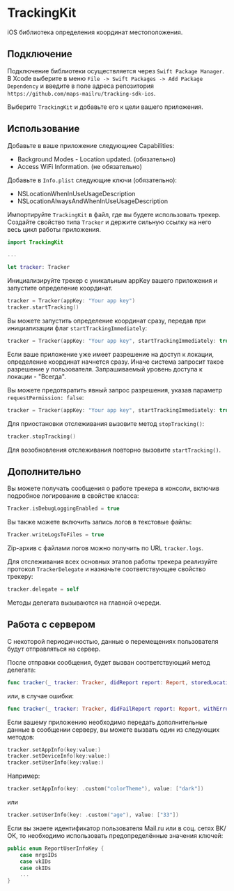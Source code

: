 # TrackingKit

iOS библиотека определения координат местоположения.

## Подключение

Подключение библиотеки осуществляется через `Swift Package Manager`. В Xcode выберите в меню `File -> Swift Packages -> Add Package Dependency` и введите в поле адреса репозитория `https://github.com/maps-mailru/tracking-sdk-ios`.

Выберите `TrackingKit` и добавьте его к цели вашего приложения.

## Использование

Добавьте в ваше приложение следующиее Capabilities:

- Background Modes - Location updated. (oбязательно)
- Access WiFi Information. (не обязательно)

Добавьте в `Info.plist` следующие ключи (обязательно):

- NSLocationWhenInUseUsageDescription
- NSLocationAlwaysAndWhenInUseUsageDescription

Импортируйте `TrackingKit` в файл, где вы будете использовать трекер. Создайте свойство типа `Tracker` и держите сильную ссылку на него весь цикл работы приложения.

```swift
import TrackingKit

...

let tracker: Tracker
```


Инициализируйте трекер с уникальным appKey вашего приложения и запустите определение координат.

```swift
tracker = Tracker(appKey: "Your app key")
tracker.startTracking()
```

Вы можете запустить определение координат сразу, передав при инициализации флаг `startTrackingImmediately`:

```swift
tracker = Tracker(appKey: "Your app key", startTrackingImmediately: true)
```

Если ваше приложение уже имеет разрешение на доступ к локации, определение координат начнется сразу. Иначе система запросит такое разрешение у пользователя. Запрашиваемый уровень доступа к локации - "Всегда".

Вы можете предотвратить явный запрос разрешения, указав параметр `requestPermission: false`:

```swift
tracker = Tracker(appKey: "Your app key", startTrackingImmediately: true, requestPermission: false)
```

Для приостановки отслеживания вызовите метод `stopTracking()`:

```swift
tracker.stopTracking()
```

Для возобновления отслеживания повторно вызовите `startTracking()`.

## Дополнительно

Вы можете получать сообщения о работе трекера в консоли, включив подробное логирование в свойстве класса:

```swift
Tracker.isDebugLoggingEnabled = true
```

Вы также можете включить запись логов в текстовые файлы:

```swift
Tracker.writeLogsToFiles = true
```

Zip-архив с файлами логов можно получить по URL `tracker.logs`.

Для отслеживания всех основных этапов работы трекера реализуйте протокол `TrackerDelegate` и назначьте соответствующее свойство трекеру:

```swift
tracker.delegate = self
```

Методы делегата вызываются на главной очереди.

## Работа с сервером

С некоторой периодичностью, данные о перемещениях пользователя будут отправляться на сервер.

После отправки сообщения, будет вызван соответствующий метод делегата:

```swift
func tracker(_ tracker: Tracker, didReport report: Report, storedLocations: [Location])
```

или, в случае ошибки:

```swift
func tracker(_ tracker: Tracker, didFailReport report: Report, withError error: Error)
```

Если вашему приложению необходимо передать дополнительные данные в сообщении серверу, вы можете вызвать один из следующих методов:

```swift
tracker.setAppInfo(key:value:)
tracker.setDeviceInfo(key:value:)
tracker.setUserInfo(key:value:)
```

Например:

```swift
tracker.setAppInfo(key: .custom("colorTheme"), value: ["dark"])
```

или

```swift
tracker.setUserInfo(key: .custom("age"), value: ["33"])
```

Если вы знаете идентификатор пользователя Mail.ru или в соц. сетях ВК/ОК, то необходимо использовать предопределённые значения ключей:

```swift
public enum ReportUserInfoKey {
    case mrgsIDs
    case vkIDs
    case okIDs
    ...
}

```

